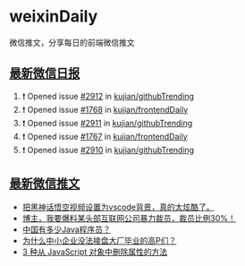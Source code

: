 # weixinDaily
微信推文，分享每日的前端微信推文

## [最新微信日报](https://github.com/kujian/weixinDaily/issues)

<!--START_SECTION:activity-->
1. ❗ Opened issue [#2912](https://github.com/kujian/githubTrending/issues/2912) in [kujian/githubTrending](https://github.com/kujian/githubTrending)
2. ❗ Opened issue [#1768](https://github.com/kujian/frontendDaily/issues/1768) in [kujian/frontendDaily](https://github.com/kujian/frontendDaily)
3. ❗ Opened issue [#2911](https://github.com/kujian/githubTrending/issues/2911) in [kujian/githubTrending](https://github.com/kujian/githubTrending)
4. ❗ Opened issue [#1767](https://github.com/kujian/frontendDaily/issues/1767) in [kujian/frontendDaily](https://github.com/kujian/frontendDaily)
5. ❗ Opened issue [#2910](https://github.com/kujian/githubTrending/issues/2910) in [kujian/githubTrending](https://github.com/kujian/githubTrending)
<!--END_SECTION:activity-->


## [最新微信推文](https://weixin.qdkfweb.cn/)

<!-- BLOG-POST-LIST:START -->
- [把黑神话悟空视频设置为vscode背景，真的太炫酷了。](https://weixin.qdkfweb.cn/53947.html)
- [博主，我要爆料某头部互联网公司暴力裁员，裁员比例30%！](https://weixin.qdkfweb.cn/53970.html)
- [中国有多少Java程序员？](https://weixin.qdkfweb.cn/53984.html)
- [为什么中小企业没法接盘大厂毕业的高P们？](https://weixin.qdkfweb.cn/53985.html)
- [3 种从 JavaScript 对象中删除属性的方法](https://weixin.qdkfweb.cn/53958.html)
<!-- BLOG-POST-LIST:END -->